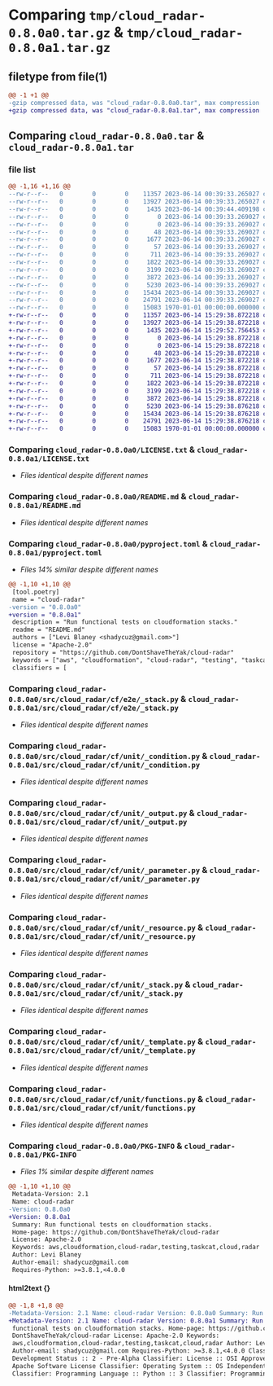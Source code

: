 # Comparing `tmp/cloud_radar-0.8.0a0.tar.gz` & `tmp/cloud_radar-0.8.0a1.tar.gz`

## filetype from file(1)

```diff
@@ -1 +1 @@
-gzip compressed data, was "cloud_radar-0.8.0a0.tar", max compression
+gzip compressed data, was "cloud_radar-0.8.0a1.tar", max compression
```

## Comparing `cloud_radar-0.8.0a0.tar` & `cloud_radar-0.8.0a1.tar`

### file list

```diff
@@ -1,16 +1,16 @@
--rw-r--r--   0        0        0    11357 2023-06-14 00:39:33.265027 cloud_radar-0.8.0a0/LICENSE.txt
--rw-r--r--   0        0        0    13927 2023-06-14 00:39:33.265027 cloud_radar-0.8.0a0/README.md
--rw-r--r--   0        0        0     1435 2023-06-14 00:39:44.409198 cloud_radar-0.8.0a0/pyproject.toml
--rw-r--r--   0        0        0        0 2023-06-14 00:39:33.269027 cloud_radar-0.8.0a0/src/cloud_radar/__init__.py
--rw-r--r--   0        0        0        0 2023-06-14 00:39:33.269027 cloud_radar-0.8.0a0/src/cloud_radar/cf/__init__.py
--rw-r--r--   0        0        0       48 2023-06-14 00:39:33.269027 cloud_radar-0.8.0a0/src/cloud_radar/cf/e2e/__init__.py
--rw-r--r--   0        0        0     1677 2023-06-14 00:39:33.269027 cloud_radar-0.8.0a0/src/cloud_radar/cf/e2e/_stack.py
--rw-r--r--   0        0        0       57 2023-06-14 00:39:33.269027 cloud_radar-0.8.0a0/src/cloud_radar/cf/unit/__init__.py
--rw-r--r--   0        0        0      711 2023-06-14 00:39:33.269027 cloud_radar-0.8.0a0/src/cloud_radar/cf/unit/_condition.py
--rw-r--r--   0        0        0     1822 2023-06-14 00:39:33.269027 cloud_radar-0.8.0a0/src/cloud_radar/cf/unit/_output.py
--rw-r--r--   0        0        0     3199 2023-06-14 00:39:33.269027 cloud_radar-0.8.0a0/src/cloud_radar/cf/unit/_parameter.py
--rw-r--r--   0        0        0     3872 2023-06-14 00:39:33.269027 cloud_radar-0.8.0a0/src/cloud_radar/cf/unit/_resource.py
--rw-r--r--   0        0        0     5230 2023-06-14 00:39:33.269027 cloud_radar-0.8.0a0/src/cloud_radar/cf/unit/_stack.py
--rw-r--r--   0        0        0    15434 2023-06-14 00:39:33.269027 cloud_radar-0.8.0a0/src/cloud_radar/cf/unit/_template.py
--rw-r--r--   0        0        0    24791 2023-06-14 00:39:33.269027 cloud_radar-0.8.0a0/src/cloud_radar/cf/unit/functions.py
--rw-r--r--   0        0        0    15083 1970-01-01 00:00:00.000000 cloud_radar-0.8.0a0/PKG-INFO
+-rw-r--r--   0        0        0    11357 2023-06-14 15:29:38.872218 cloud_radar-0.8.0a1/LICENSE.txt
+-rw-r--r--   0        0        0    13927 2023-06-14 15:29:38.872218 cloud_radar-0.8.0a1/README.md
+-rw-r--r--   0        0        0     1435 2023-06-14 15:29:52.756453 cloud_radar-0.8.0a1/pyproject.toml
+-rw-r--r--   0        0        0        0 2023-06-14 15:29:38.872218 cloud_radar-0.8.0a1/src/cloud_radar/__init__.py
+-rw-r--r--   0        0        0        0 2023-06-14 15:29:38.872218 cloud_radar-0.8.0a1/src/cloud_radar/cf/__init__.py
+-rw-r--r--   0        0        0       48 2023-06-14 15:29:38.872218 cloud_radar-0.8.0a1/src/cloud_radar/cf/e2e/__init__.py
+-rw-r--r--   0        0        0     1677 2023-06-14 15:29:38.872218 cloud_radar-0.8.0a1/src/cloud_radar/cf/e2e/_stack.py
+-rw-r--r--   0        0        0       57 2023-06-14 15:29:38.872218 cloud_radar-0.8.0a1/src/cloud_radar/cf/unit/__init__.py
+-rw-r--r--   0        0        0      711 2023-06-14 15:29:38.872218 cloud_radar-0.8.0a1/src/cloud_radar/cf/unit/_condition.py
+-rw-r--r--   0        0        0     1822 2023-06-14 15:29:38.872218 cloud_radar-0.8.0a1/src/cloud_radar/cf/unit/_output.py
+-rw-r--r--   0        0        0     3199 2023-06-14 15:29:38.872218 cloud_radar-0.8.0a1/src/cloud_radar/cf/unit/_parameter.py
+-rw-r--r--   0        0        0     3872 2023-06-14 15:29:38.872218 cloud_radar-0.8.0a1/src/cloud_radar/cf/unit/_resource.py
+-rw-r--r--   0        0        0     5230 2023-06-14 15:29:38.876218 cloud_radar-0.8.0a1/src/cloud_radar/cf/unit/_stack.py
+-rw-r--r--   0        0        0    15434 2023-06-14 15:29:38.876218 cloud_radar-0.8.0a1/src/cloud_radar/cf/unit/_template.py
+-rw-r--r--   0        0        0    24791 2023-06-14 15:29:38.876218 cloud_radar-0.8.0a1/src/cloud_radar/cf/unit/functions.py
+-rw-r--r--   0        0        0    15083 1970-01-01 00:00:00.000000 cloud_radar-0.8.0a1/PKG-INFO
```

### Comparing `cloud_radar-0.8.0a0/LICENSE.txt` & `cloud_radar-0.8.0a1/LICENSE.txt`

 * *Files identical despite different names*

### Comparing `cloud_radar-0.8.0a0/README.md` & `cloud_radar-0.8.0a1/README.md`

 * *Files identical despite different names*

### Comparing `cloud_radar-0.8.0a0/pyproject.toml` & `cloud_radar-0.8.0a1/pyproject.toml`

 * *Files 14% similar despite different names*

```diff
@@ -1,10 +1,10 @@
 [tool.poetry]
 name = "cloud-radar"
-version = "0.8.0a0"
+version = "0.8.0a1"
 description = "Run functional tests on cloudformation stacks."
 readme = "README.md"
 authors = ["Levi Blaney <shadycuz@gmail.com>"]
 license = "Apache-2.0"
 repository = "https://github.com/DontShaveTheYak/cloud-radar"
 keywords = ["aws", "cloudformation", "cloud-radar", "testing", "taskcat", "cloud", "radar"]
 classifiers = [
```

### Comparing `cloud_radar-0.8.0a0/src/cloud_radar/cf/e2e/_stack.py` & `cloud_radar-0.8.0a1/src/cloud_radar/cf/e2e/_stack.py`

 * *Files identical despite different names*

### Comparing `cloud_radar-0.8.0a0/src/cloud_radar/cf/unit/_condition.py` & `cloud_radar-0.8.0a1/src/cloud_radar/cf/unit/_condition.py`

 * *Files identical despite different names*

### Comparing `cloud_radar-0.8.0a0/src/cloud_radar/cf/unit/_output.py` & `cloud_radar-0.8.0a1/src/cloud_radar/cf/unit/_output.py`

 * *Files identical despite different names*

### Comparing `cloud_radar-0.8.0a0/src/cloud_radar/cf/unit/_parameter.py` & `cloud_radar-0.8.0a1/src/cloud_radar/cf/unit/_parameter.py`

 * *Files identical despite different names*

### Comparing `cloud_radar-0.8.0a0/src/cloud_radar/cf/unit/_resource.py` & `cloud_radar-0.8.0a1/src/cloud_radar/cf/unit/_resource.py`

 * *Files identical despite different names*

### Comparing `cloud_radar-0.8.0a0/src/cloud_radar/cf/unit/_stack.py` & `cloud_radar-0.8.0a1/src/cloud_radar/cf/unit/_stack.py`

 * *Files identical despite different names*

### Comparing `cloud_radar-0.8.0a0/src/cloud_radar/cf/unit/_template.py` & `cloud_radar-0.8.0a1/src/cloud_radar/cf/unit/_template.py`

 * *Files identical despite different names*

### Comparing `cloud_radar-0.8.0a0/src/cloud_radar/cf/unit/functions.py` & `cloud_radar-0.8.0a1/src/cloud_radar/cf/unit/functions.py`

 * *Files identical despite different names*

### Comparing `cloud_radar-0.8.0a0/PKG-INFO` & `cloud_radar-0.8.0a1/PKG-INFO`

 * *Files 1% similar despite different names*

```diff
@@ -1,10 +1,10 @@
 Metadata-Version: 2.1
 Name: cloud-radar
-Version: 0.8.0a0
+Version: 0.8.0a1
 Summary: Run functional tests on cloudformation stacks.
 Home-page: https://github.com/DontShaveTheYak/cloud-radar
 License: Apache-2.0
 Keywords: aws,cloudformation,cloud-radar,testing,taskcat,cloud,radar
 Author: Levi Blaney
 Author-email: shadycuz@gmail.com
 Requires-Python: >=3.8.1,<4.0.0
```

#### html2text {}

```diff
@@ -1,8 +1,8 @@
-Metadata-Version: 2.1 Name: cloud-radar Version: 0.8.0a0 Summary: Run
+Metadata-Version: 2.1 Name: cloud-radar Version: 0.8.0a1 Summary: Run
 functional tests on cloudformation stacks. Home-page: https://github.com/
 DontShaveTheYak/cloud-radar License: Apache-2.0 Keywords:
 aws,cloudformation,cloud-radar,testing,taskcat,cloud,radar Author: Levi Blaney
 Author-email: shadycuz@gmail.com Requires-Python: >=3.8.1,<4.0.0 Classifier:
 Development Status :: 2 - Pre-Alpha Classifier: License :: OSI Approved ::
 Apache Software License Classifier: Operating System :: OS Independent
 Classifier: Programming Language :: Python :: 3 Classifier: Programming
```


